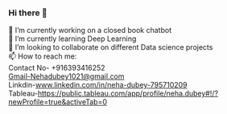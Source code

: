 ### Hi there 👋

<!--
**NehaDubey11/NehaDubey11** is a ✨ _special_ ✨ repository because its `README.md` (this file) appears on your GitHub profile.

Here are some ideas to get you started: 
-->

🔭 I’m currently working on a closed book chatbot<br>
🌱 I’m currently learning Deep Learning<br>
👯 I’m looking to collaborate on different Data science projects<br>
📫 How to reach me:<br>
                Contact No- +916393416252<br>
                Gmail-Nehadubey1021@gmail.com<br>
                Linkdin-www.linkedin.com/in/neha-dubey-795710209<br>
                Tableau-https://public.tableau.com/app/profile/neha.dubey#!/?newProfile=true&activeTab=0<br>
     

